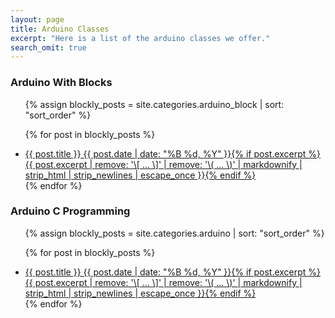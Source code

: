 ```yaml
---
layout: page
title: Arduino Classes
excerpt: "Here is a list of the arduino classes we offer."
search_omit: true
---
```


### Arduino With Blocks
<ul class="post-list">
{% assign blockly_posts = site.categories.arduino_block | sort: "sort_order" %}

{% for post in blockly_posts   %} 
  <li><article><a href="{{ site.url }}{{ post.url }}">{{ post.title }} <span class="entry-date"><time datetime="{{ post.date | date_to_xmlschema }}">{{ post.date | date: "%B %d, %Y" }}</time></span>{% if post.excerpt %} <span class="excerpt">{{ post.excerpt | remove: '\[ ... \]' | remove: '\( ... \)' | markdownify | strip_html | strip_newlines | escape_once }}</span>{% endif %}</a></article></li>
{% endfor %}
</ul>


### Arduino C Programming
<ul class="post-list">
{% assign blockly_posts = site.categories.arduino | sort: "sort_order" %}

{% for post in blockly_posts   %} 
  <li><article><a href="{{ site.url }}{{ post.url }}">{{ post.title }} <span class="entry-date"><time datetime="{{ post.date | date_to_xmlschema }}">{{ post.date | date: "%B %d, %Y" }}</time></span>{% if post.excerpt %} <span class="excerpt">{{ post.excerpt | remove: '\[ ... \]' | remove: '\( ... \)' | markdownify | strip_html | strip_newlines | escape_once }}</span>{% endif %}</a></article></li>
{% endfor %}
</ul>